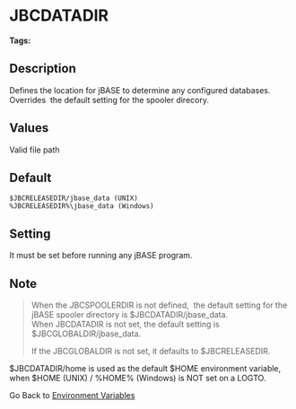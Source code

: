 # JBCDATADIR

<PageHeader />

**Tags:**
<badge text='data directories' vertical='middle' />
<badge text='directories' vertical='middle' />

## Description

Defines the location for jBASE to determine any configured databases. Overrides  the default setting for the spooler direcory.

## Values

Valid file path

## Default

```
$JBCRELEASEDIR/jbase_data (UNIX)
%JBCRELEASEDIR%\jbase_data (Windows)
```

## Setting

It must be set before running any jBASE program.

## Note

> When the JBCSPOOLERDIR is not defined,  the default setting for the jBASE spooler directory is $JBCDATADIR/jbase\_data.  
> When JBCDATADIR is not set, the default setting is $JBCGLOBALDIR/jbase\_data.
>
> If the JBCGLOBALDIR is not set, it defaults to $JBCRELEASEDIR.

$JBCDATADIR/home is used as the default $HOME environment variable, when $HOME (UNIX) / %HOME% (Windows) is NOT set on a LOGTO.

Go Back to [Environment Variables](./../README.md)

<PageFooter />

